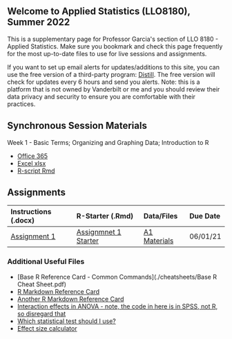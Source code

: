 ## Welcome to Applied Statistics (LLO8180), Summer 2022

This is a supplementary page for Professor Garcia's section of LLO 8180 - Applied Statistics. Make sure you bookmark and check this page frequently for the most up-to-date files to use for live sessions and assignments. 

If you want to set up email alerts for updates/additions to this site, you can use the free version of a third-party program: [Distill](https://distill.io/). The free version will check for updates every 6 hours and send you alerts. Note: this is a platform that is not owned by Vanderbilt or me and you should review their data privacy and security to ensure you are comfortable with their practices.

## Synchronous Session Materials

Week 1 - Basic Terms; Organizing and Graphing Data; Introduction to R
 * [Office 365](https://vanderbilt365-my.sharepoint.com/:x:/g/personal/rafael_garcia_vanderbilt_edu/ER-jfMhQSQtAmk22Bph7BUcB8rLmYSk7onnszLFwC1YCJQ?e=wrYi0F)
 * [Excel xlsx](./sync-sessions/Week1Excel.xlsx)
 * [R-script Rmd](./sync-sessions/Week1R.Rmd)
	
<!---Week 2 - Percentiles, Central Tendency, and Variability
 * [Office 365]()
 * [Excel xlsx](./sync-sessions/)
 * [R-script Rmd](./sync-sessions/)
	
Week 3 - Basic Probability; Normal Distribution; Z-Scores
 * [Office 365]()
 * [Excel xlsx](./sync-sessions/)
 * [R-script Rmd](./sync-sessions/)
	
Week 4 - Sampling Distributions
 * [Office 365]()
 * [Excel xlsx](./sync-sessions/)
 * [R-script Rmd](./sync-sessions/)
	
Week 5 - Hypothesis Testing: One-Sample Z-Test
 * [Office 365]()
 * [Excel xlsx](./sync-sessions/)
 * [R-script Rmd](./sync-sessions/)
	
Week 6 - Power and Effect Size; One-Sample t-Test
 * [Office 365]()
 * [Excel xlsx](./sync-sessions/Week1Excel.xlsx)
 * [R-script Rmd](./sync-sessions/Week1R.Rmd)
	
Week 7 - Two-Sample t-tests
 * [Office 365]()
 * [Excel xlsx](./sync-sessions/)
 * [R-script Rmd](./sync-sessions/)
	
Week 8 - Confidence Intervals
 * [Office 365]()
 * [Excel xlsx](./sync-sessions/)
 * [R-script Rmd](./sync-sessions/)
	
Week 9 - One-Way ANOVA
 * [Office 365]()
 * [Excel xlsx](./sync-sessions/)
 * [R-script Rmd](./sync-sessions/)
	
Week 10 - Two-Way ANOVA
 * [Office 365]()
 * [Excel xlsx](./sync-sessions/)
 * [R-script Rmd](./sync-sessions/)
	
Week 11 - Correlation
 * [Office 365]()
 * [Excel xlsx](./sync-sessions/Week1Excel.xlsx)
 * [R-script Rmd](./sync-sessions/Week1R.Rmd)
	
Week 12 - Simple Linear Regression
 * [Office 365]()
 * [Excel xlsx](./sync-sessions/)
 * [R-script Rmd](./sync-sessions/)
	
Week 13 - Multiple Linear Regression
 * [Office 365]()
 * [Excel xlsx](./sync-sessions/)
 * [R-script Rmd](./sync-sessions/)
	
Week 14 - Chi-Square
 * [Office 365]()
 * [Excel xlsx](./sync-sessions/)
 * [R-script Rmd](./sync-sessions/) --->
	
## Assignments

| Instructions (.docx) | R-Starter (.Rmd) | Data/Files | Due Date|
|:---|:---|:---|:---|
|[Assignment 1 ](./assignments/Assignment-1.docx) | [Assignmnet 1 Starter](./assignments/Assignment-1-Starter.Rmd) | [A1 Materials](./assignments/A1-materials.zip) | 06/01/21 |

<!---|[Assignment 2 ](./assignments/Assignment-2.docx) | [Assignment 2 Starter](./assignments/Assignment-2-Starter.Rmd) | [A2 Materials](./)  | //22 |
|[Assignment 3 ](./assignments/Assignment-3.docx) | [Assignment 3 Starter](./assignments/Assignment-3-Starter.Rmd) | [A3 Materials](./)  | //22 |
|[Assignment 4 ](./assignments/Assignment-4.docx) | [Assignment 4 Starter](./assignments/Assignment-4-Starter.Rmd) | [A4 Materials](./)  | //22 |
|[Assignment 5 ](./assignments/Assignment-5.docx) | [Assignment 5 Starter](./assignments/Assignment-5-Starter.Rmd) | [A5 Materials](./)  | //22 |
|[Assignment 6 ](./assignments/Assignment-6.docx) | [Assignment 6 Starter](./assignments/Assignment-6-Starter.Rmd) | [A6 Materials](./)  | //22 |
|[Assignment 7 ](./assignments/Assignment-7.docx) | [Assignment 7 Starter](./assignments/Assignment-7-Starter.Rmd) | [A7 Materials](./)  | //22 | --->

### Additional Useful Files
* [Base R Reference Card - Common Commands](./cheatsheets/Base R Cheat Sheet.pdf)
* [R Markdown Reference Card](./cheatsheets/rmarkdown-reference.pdf)
* [Another R Markdown Reference Card](./cheatsheets/rmarkdown-cheatsheet.pdf)
* [Interaction effects in ANOVA - note, the code in here is in SPSS, not R, so disregard that](https://pages.uoregon.edu/stevensj/interaction.pdf)
* [Which statistical test should I use?](https://help.xlstat.com/s/article/which-statistical-test-should-you-use?language=en_US)
* [Effect size calculator](http://www.psychometrica.de/effect_size.html)